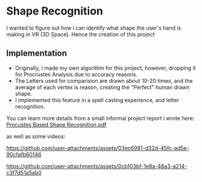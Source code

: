 
# Shape Recognition

I wanted to figure out how i can identify what shape the user's hand is making in VR (3D Space). Hence the creation of this project

## Implementation
- Originally, i made my own algorithm for this project, however, dropping it for Procrustes Analysis due to accuracy reasons.
- The Letters used for comparision are drawn about 10-20 times, and the average of each vertex is reason, creating the "Perfect" human drawn shape.
- I implemented this feature in a spell casting experience, and letter recognition.

You can learn more details from a small informal project report i wrote here: 
[Procustes Based Shape Recognition.pdf](https://github.com/user-attachments/files/16377506/Procustes.Based.Shape.Recognition.pdf)

as well as some videos:

https://github.com/user-attachments/assets/03ec6981-d32d-45fc-ad5e-90cfafb60146

https://github.com/user-attachments/assets/0cbf03bf-1e8a-48a3-a214-c3f7d51a5ab0

